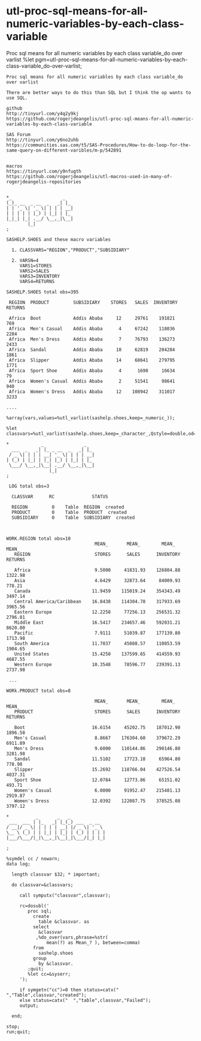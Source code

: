 # utl-proc-sql-means-for-all-numeric-variables-by-each-class-variable
Proc sql means for all numeric variables by each class variable_do over varlist 
    %let pgm=utl-proc-sql-means-for-all-numeric-variables-by-each-class-variable_do-over-varlist;                           
                                                                                                                            
    Proc sql means for all numeric variables by each class variable_do over varlist                                         
                                                                                                                            
    There are better ways to do this than SQL but I think the op wants to use SQL.                                          
                                                                                                                            
    github                                                                                                                  
    http://tinyurl.com/y4q2y9kj                                                                                             
    https://github.com/rogerjdeangelis/utl-proc-sql-means-for-all-numeric-variables-by-each-class-variable                  
                                                                                                                            
    SAS Forum                                                                                                               
    http://tinyurl.com/y6no2uhb                                                                                             
    https://communities.sas.com/t5/SAS-Procedures/How-to-do-loop-for-the-same-query-on-different-varibles/m-p/542891        
                                                                                                                            
                                                                                                                            
    macros                                                                                                                  
    https://tinyurl.com/y9nfugth                                                                                            
    https://github.com/rogerjdeangelis/utl-macros-used-in-many-of-rogerjdeangelis-repositories                              
                                                                                                                            
                                                                                                                            
    *_                   _                                                                                                  
    (_)_ __  _ __  _   _| |_                                                                                                
    | | '_ \| '_ \| | | | __|                                                                                               
    | | | | | |_) | |_| | |_                                                                                                
    |_|_| |_| .__/ \__,_|\__|                                                                                               
            |_|                                                                                                             
    ;                                                                                                                       
                                                                                                                            
    SASHELP.SHOES and these macro variables                                                                                 
                                                                                                                            
      1. CLASSVARS="REGION","PRODUCT","SUBSIDIARY"                                                                          
                                                                                                                            
      2. VARSN=4                                                                                                            
         VARS1=STORES                                                                                                       
         VARS2=SALES                                                                                                        
         VARS3=INVENTORY                                                                                                    
         VARS4=RETURNS                                                                                                      
                                                                                                                            
    SASHELP.SHOES total obs=395                                                                                             
                                                                                                                            
     REGION  PRODUCT         SUBSIDIARY    STORES   SALES  INVENTORY  RETURNS                                               
                                                                                                                            
     Africa  Boot            Addis Ababa     12     29761    191821      769                                                
     Africa  Men's Casual    Addis Ababa      4     67242    118036     2284                                                
     Africa  Men's Dress     Addis Ababa      7     76793    136273     2433                                                
     Africa  Sandal          Addis Ababa     10     62819    204284     1861                                                
     Africa  Slipper         Addis Ababa     14     68641    279795     1771                                                
     Africa  Sport Shoe      Addis Ababa      4      1690     16634       79                                                
     Africa  Women's Casual  Addis Ababa      2     51541     98641      940                                                
     Africa  Women's Dress   Addis Ababa     12    108942    311017     3233                                                
                                                                                                                            
    ....                                                                                                                    
                                                                                                                            
    %array(vars,values=%utl_varlist(sashelp.shoes,keep=_numeric_));                                                         
                                                                                                                            
    %let classvars=%utl_varlist(sashelp.shoes,keep=_character_,Qstyle=double,od=%str(,));                                   
                                                                                                                            
    *            _               _                                                                                          
      ___  _   _| |_ _ __  _   _| |_                                                                                        
     / _ \| | | | __| '_ \| | | | __|                                                                                       
    | (_) | |_| | |_| |_) | |_| | |_                                                                                        
     \___/ \__,_|\__| .__/ \__,_|\__|                                                                                       
                    |_|                                                                                                     
    ;                                                                                                                       
                                                                                                                            
     LOG total obs=3                                                                                                        
                                                                                                                            
      CLASSVAR      RC              STATUS                                                                                  
                                                                                                                            
      REGION         0    Table  REGION  created                                                                            
      PRODUCT        0    Table  PRODUCT  created                                                                           
      SUBSIDIARY     0    Table  SUBSIDIARY  created                                                                        
                                                                                                                            
                                                                                                                            
                                                                                                                            
    WORK.REGION total obs=10                                                                                                
                                     MEAN_       MEAN_        MEAN_       MEAN_                                             
       REGION                        STORES      SALES      INVENTORY    RETURNS                                            
                                                                                                                            
       Africa                        9.5000     41831.93    126804.88    1322.98                                            
       Asia                          4.6429     32873.64     84009.93     778.21                                            
       Canada                       11.9459    115019.24    354343.49    3497.14                                            
       Central America/Caribbean    16.8438    114304.78    317933.69    3965.56                                            
       Eastern Europe               12.2258     77256.13    256531.32    2796.81                                            
       Middle East                  16.5417    234657.46    592031.21    8620.00                                            
       Pacific                       7.9111     51039.87    177139.80    1713.98                                            
       South America                11.7037     45088.57    110853.59    1904.65                                            
       United States                15.4250    137599.65    414559.93    4687.55                                            
       Western Europe               10.3548     78596.77    239391.13    2737.98                                            
                                                                                                                            
     ...                                                                                                                    
                                                                                                                            
    WORk.PRODUCT total obs=8                                                                                                
                                                                                                                            
                                     MEAN_       MEAN_        MEAN_       MEAN_                                             
       PRODUCT                       STORES      SALES      INVENTORY    RETURNS                                            
                                                                                                                            
       Boot                         16.6154     45202.75    187012.90    1896.58                                            
       Men's Casual                  8.8667    176304.60    379672.29    6911.89                                            
       Men's Dress                   9.6000    110144.86    290146.80    3281.98                                            
       Sandal                       11.5102     17723.18     65964.80     778.98                                            
       Slipper                      15.2692    118766.04    427526.54    4037.31                                            
       Sport Shoe                   12.0784     12773.86     65151.02     493.71                                            
       Women's Casual                6.0000     91952.47    215481.13    2919.87                                            
       Women's Dress                12.0392    122087.75    378525.08    3797.12                                            
                                                                                                                            
    *          _       _   _                                                                                                
     ___  ___ | |_   _| |_(_) ___  _ __                                                                                     
    / __|/ _ \| | | | | __| |/ _ \| '_ \                                                                                    
    \__ \ (_) | | |_| | |_| | (_) | | | |                                                                                   
    |___/\___/|_|\__,_|\__|_|\___/|_| |_|                                                                                   
                                                                                                                            
    ;                                                                                                                       
                                                                                                                            
    %symdel cc / nowarn;                                                                                                    
    data log;                                                                                                               
                                                                                                                            
      length classvar $32; * important;                                                                                     
                                                                                                                            
      do classvar=&classvars;                                                                                               
                                                                                                                            
         call symputx("classvar",classvar);                                                                                 
                                                                                                                            
         rc=dosubl('                                                                                                        
            proc sql;                                                                                                       
              create                                                                                                        
                table &classvar. as                                                                                         
              select                                                                                                        
                &classvar                                                                                                   
               ,%do_over(vars,phrase=%str(                                                                                  
                   mean(?) as Mean_? ), between=comma)                                                                      
              from                                                                                                          
                sashelp.shoes                                                                                               
              group                                                                                                         
                by &classvar.                                                                                               
            ;quit;                                                                                                          
            %let cc=&syserr;                                                                                                
         ');                                                                                                                
                                                                                                                            
         if symgetn("cc")=0 then status=catx("  ","Table",classvar,"created");                                              
         else status=catx("  ","table",classvar,"Failed");                                                                  
         output;                                                                                                            
                                                                                                                            
      end;                                                                                                                  
                                                                                                                            
    stop;                                                                                                                   
    run;quit;                                                                                                               
                                                                                                                            
